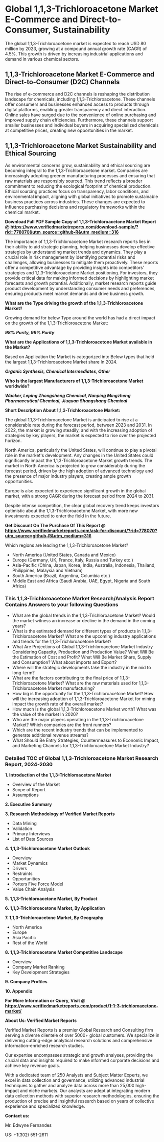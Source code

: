 <h1>Global 1,1,3-Trichloroacetone Market E-Commerce and Direct-to-Consumer, Sustainability</h1><p class=""><p>The global 1,1,3-Trichloroacetone market is expected to reach USD 80 million by 2023, growing at a compound annual growth rate (CAGR) of 4.5%. This growth is driven by increasing industrial applications and demand in various chemical sectors.</p><h2>1,1,3-Trichloroacetone Market E-Commerce and Direct-to-Consumer (D2C) Channels</h2><p>The rise of e-commerce and D2C channels is reshaping the distribution landscape for chemicals, including 1,1,3-Trichloroacetone. These channels offer consumers and businesses enhanced access to products through digital platforms, enabling greater transparency and direct interaction. Online sales have surged due to the convenience of online purchasing and improved supply chain efficiencies. Furthermore, these channels support smaller businesses and individual buyers in acquiring specialized chemicals at competitive prices, creating new opportunities in the market.</p><h2>1,1,3-Trichloroacetone Market Sustainability and Ethical Sourcing</h2><p>As environmental concerns grow, sustainability and ethical sourcing are becoming integral to the 1,1,3-Trichloroacetone market. Companies are increasingly adopting greener manufacturing processes and ensuring that raw materials are responsibly sourced. This trend reflects a broader commitment to reducing the ecological footprint of chemical production. Ethical sourcing practices focus on transparency, labor conditions, and environmental impact, aligning with global initiatives to promote sustainable business practices across industries. These changes are expected to influence purchasing decisions and regulatory frameworks within the chemical market.</p></p><p class=""><strong>Download Full PDF Sample Copy of 1,1,3-Trichloroacetone Market Report @ <a href="https://www.verifiedmarketreports.com/download-sample/?rid=778070&utm_source=github-R&utm_medium=316" target="_blank">https://www.verifiedmarketreports.com/download-sample/?rid=778070&utm_source=github-R&utm_medium=316</a></strong></p><p>The importance of&nbsp;1,1,3-Trichloroacetone Market research reports lies in their ability to aid strategic planning, helping businesses develop effective strategies by understanding market trends and dynamics. They play a crucial role in risk management by identifying potential risks and challenges, allowing businesses to mitigate them proactively. These reports offer a competitive advantage by providing insights into competitors' strategies and 1,1,3-Trichloroacetone Market positioning. For investors, they provide critical data for making informed decisions by highlighting market forecasts and growth potential. Additionally, market research reports guide product development by understanding consumer needs and preferences, ensuring products meet market demands and drive business growth.</p><p><strong>What are the&nbsp;Type driving the growth of the 1,1,3-Trichloroacetone Market?</strong></p><p id="" class="">Growing demand for below Type around the world has had a direct impact on the growth of the 1,1,3-Trichloroacetone Market:</p><p class=""><em><strong>98% Purity, 99% Purity</strong></em></p><p class=""><strong>What are the&nbsp;Applications&nbsp;of 1,1,3-Trichloroacetone Market available in the Market?</strong></p><p id="" class="">Based on Application the Market is categorized into Below types that held the largest 1,1,3-Trichloroacetone Market share In 2024.</p><p class=""><em><strong>Organic Synthesis, Chemical Intermediates, Other</strong></em></p><p class=""><strong>Who is the largest Manufacturers of 1,1,3-Trichloroacetone Market worldwide?</strong></p><p><em><strong>Wacker, Leping Zhongsheng Chemical, Nanping Mingzheng Pharmaceutical Chemical, Jiuquan Shangshang Chemical</strong></em></p><p id="" class=""><strong>Short Description About 1,1,3-Trichloroacetone Market:</strong></p><p>The global 1,1,3-Trichloroacetone Market is anticipated to rise at a considerable rate during the forecast period, between 2023 and 2031. In 2022, the market is growing steadily, and with the increasing adoption of strategies by key players, the market is expected to rise over the projected horizon.</p><p>North America, particularly the United States, will continue to play a pivotal role in the market's development. Any changes in the United States could significantly impact the 1,1,3-Trichloroacetone Market growth trends. The market in North America is projected to grow considerably during the forecast period, driven by the high adoption of advanced technology and the presence of major industry players, creating ample growth opportunities.</p><p>Europe is also expected to experience significant growth in the global market, with a strong CAGR during the forecast period from 2024 to 2031.</p><p>Despite intense competition, the clear global recovery trend keeps investors optimistic about the 1,1,3-Trichloroacetone Market, with more new investments expected to enter the field in the future.</p><p id="" class=""><strong>Get Discount On The Purchase Of This Report @ <a href="https://www.verifiedmarketreports.com/ask-for-discount/?rid=778070?utm_source=github-R&utm_medium=316" target="_blank">https://www.verifiedmarketreports.com/ask-for-discount/?rid=778070?utm_source=github-R&utm_medium=316</a></strong></p><p class="">Which regions are leading the 1,1,3-Trichloroacetone Market?</p><ul><li>North America (United States, Canada and Mexico)</li><li>Europe (Germany, UK, France, Italy, Russia and Turkey etc.)</li><li>Asia-Pacific (China, Japan, Korea, India, Australia, Indonesia, Thailand, Philippines, Malaysia and Vietnam)</li><li>South America (Brazil, Argentina, Columbia etc.)</li><li>Middle East and Africa (Saudi Arabia, UAE, Egypt, Nigeria and South Africa)</li></ul><h3 id="" class="">This 1,1,3-Trichloroacetone Market Research/Analysis Report Contains Answers to your following Questions</h3><ul><li>What are the global trends in the 1,1,3-Trichloroacetone Market? Would the market witness an increase or decline in the demand in the coming years?</li><li>What is the estimated demand for different types of products in 1,1,3-Trichloroacetone Market? What are the upcoming industry applications and trends for the 1,1,3-Trichloroacetone Market?</li><li>What Are Projections of Global 1,1,3-Trichloroacetone Market Industry Considering Capacity, Production and Production Value? What Will Be the Estimation of Cost and Profit? What Will Be Market Share, Supply and Consumption? What about imports and Export?</li><li>Where will the strategic developments take the industry in the mid to long-term?</li><li>What are the factors contributing to the final price of 1,1,3-Trichloroacetone Market? What are the raw materials used for 1,1,3-Trichloroacetone Market manufacturing?</li><li>How big is the opportunity for the 1,1,3-Trichloroacetone Market? How will the increasing adoption of 1,1,3-Trichloroacetone Market for mining impact the growth rate of the overall market?</li><li>How much is the global 1,1,3-Trichloroacetone Market worth? What was the value of the market In 2020?</li><li>Who are the major players operating in the 1,1,3-Trichloroacetone Market? Which companies are the front runners?</li><li>Which are the recent industry trends that can be implemented to generate additional revenue streams?</li><li>What Should Be Entry Strategies, Countermeasures to Economic Impact, and Marketing Channels for 1,1,3-Trichloroacetone Market Industry?</li></ul><h3 id="" class="">Detailed TOC of Global 1,1,3-Trichloroacetone Market Research Report, 2024-2030</h3><p id="" class=""><strong>1. Introduction of the 1,1,3-Trichloroacetone Market</strong></p><ul><li>Overview of the Market</li><li>Scope of Report</li><li>Assumptions</li></ul><p id="" class=""><strong>2. Executive Summary</strong></p><p id="" class=""><strong>3. Research Methodology of Verified Market Reports</strong></p><ul><li>Data Mining</li><li>Validation</li><li>Primary Interviews</li><li>List of Data Sources</li></ul><p id="" class=""><strong>4. 1,1,3-Trichloroacetone Market Outlook</strong></p><ul><li>Overview</li><li>Market Dynamics</li><li>Drivers</li><li>Restraints</li><li>Opportunities</li><li>Porters Five Force Model</li><li>Value Chain Analysis</li></ul><p id="" class=""><strong>5. 1,1,3-Trichloroacetone Market, By Product</strong></p><p id="" class=""><strong>6. 1,1,3-Trichloroacetone Market, By Application</strong></p><p id="" class=""><strong>7. 1,1,3-Trichloroacetone Market, By Geography</strong></p><ul><li>North America</li><li>Europe</li><li>Asia Pacific</li><li>Rest of the World</li></ul><p id="" class=""><strong>8. 1,1,3-Trichloroacetone Market Competitive Landscape</strong></p><ul><li>Overview</li><li>Company Market Ranking</li><li>Key Development Strategies</li></ul><p id="" class=""><strong>9. Company Profiles</strong></p><p id="" class=""><strong>10. Appendix</strong></p><p id="" class=""><strong>For More Information or Query, Visit @ <a href="https://www.verifiedmarketreports.com/product/1-1-3-trichloroacetone-market/" target="_blank">https://www.verifiedmarketreports.com/product/1-1-3-trichloroacetone-market/</a></strong></p><p id="" class=""><strong>About Us: Verified Market Reports</strong></p><p id="" class="">Verified Market Reports is a premier Global Research and Consulting firm serving a diverse clientele of over 5000+ global customers. We specialize in delivering cutting-edge analytical research solutions and comprehensive information-enriched research studies.</p><p id="" class="">Our expertise encompasses strategic and growth analyses, providing the crucial data and insights required to make informed corporate decisions and achieve key revenue goals.</p><p id="" class="">With a dedicated team of 250 Analysts and Subject Matter Experts, we excel in data collection and governance, utilizing advanced industrial techniques to gather and analyze data across more than 25,000 high-impact and niche markets. Our analysts are adept at integrating modern data collection methods with superior research methodologies, ensuring the production of precise and insightful research based on years of collective experience and specialized knowledge.</p><p id="" class=""><strong>Contact us:</strong></p><p id="" class="">Mr. Edwyne Fernandes</p><p id="" class="">US: +1(302) 551-2611</p>